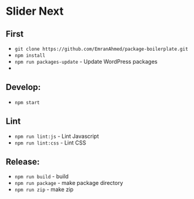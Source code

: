 # Slider Next

## First

- `git clone https://github.com/EmranAhmed/package-boilerplate.git`
- `npm install`
- `npm run packages-update` - Update WordPress packages
- 
## Develop:

- `npm start`

## Lint

- `npm run lint:js` - Lint Javascript
- `npm run lint:css` - Lint CSS

## Release:

- `npm run build` - build
- `npm run package` - make package directory
- `npm run zip` - make zip
